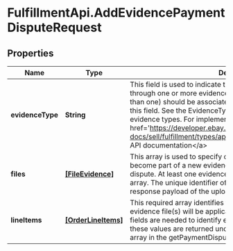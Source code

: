 # FulfillmentApi.AddEvidencePaymentDisputeRequest

## Properties
Name | Type | Description | Notes
------------ | ------------- | ------------- | -------------
**evidenceType** | **String** | This field is used to indicate the type of evidence being provided through one or more evidence files. All evidence files (if more than one) should be associated with the evidence type passed in this field. See the EvidenceTypeEnum type for the supported evidence types. For implementation help, refer to &lt;a href&#x3D;&#x27;https://developer.ebay.com/api-docs/sell/fulfillment/types/api:EvidenceTypeEnum&#x27;&gt;eBay API documentation&lt;/a&gt; | [optional] 
**files** | [**[FileEvidence]**](FileEvidence.md) | This array is used to specify one or more evidence files that will become part of a new evidence set associated with a payment dispute. At least one evidence file must be specified in the files array. The unique identifier of an evidence file is returned in the response payload of the uploadEvidence method. | [optional] 
**lineItems** | [**[OrderLineItems]**](OrderLineItems.md) | This required array identifies the order line item(s) for which the evidence file(s) will be applicable. Both the itemId and lineItemID fields are needed to identify each order line item, and both of these values are returned under the evidenceRequests.lineItems array in the getPaymentDispute response. | [optional] 
